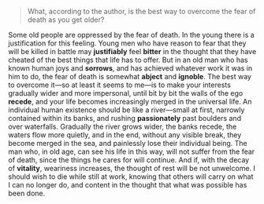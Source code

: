 > What, according to the author, is the best way to overcome the fear of death as you get older?



Some old people are oppressed by the fear of death. In the young there is a justification for this feeling. Young men who have reason to fear that they will be killed in battle may **justifiably** feel **bitter** in the thought that they have cheated of the best things that life has to offer. But in an old man who has known human joys and **sorrows**, and has achieved whatever work it was in him to do, the fear of death is somewhat **abject** and **ignoble**. The best way to overcome it—so at least it seems to me—is to make your interests gradually wider and more impersonal, until bit by bit the walls of the ego **recede**, and your life becomes increasingly merged in the universal life. An individual human existence should be like a river—small at first, narrowly contained within its banks, and rushing **passionately** past boulders and over waterfalls. Gradually the river grows wider, the banks recede, the waters flow more quietly, and in the end, without any visible break, they become merged in the sea, and painlessly lose their individual being. The man who, in old age, can see his life in this way, will not suffer from the fear of death, since the things he cares for will continue. And if, with the decay of **vitality**, weariness increases, the thought of rest will be not unwelcome. I should wish to die while still at work, knowing that others will carry on what I can no longer do, and content in the thought that what was possible has been done.

